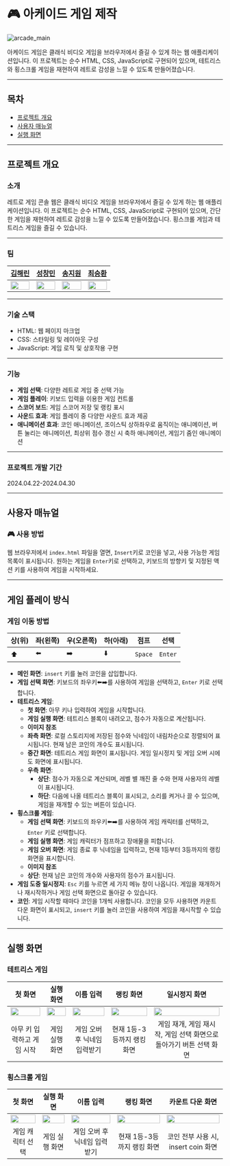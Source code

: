 # :video_game: 아케이드 게임 제작

![arcade_main](https://github.com/KOPO-DA5/Retro-game-console/assets/72726948/7da9ff1b-e869-41a0-bc5d-052f716b7777)

아케이드 게임은 클래식 비디오 게임을 브라우저에서 즐길 수 있게 하는 웹 애플리케이션입니다. 이 프로젝트는 순수 HTML, CSS, JavaScript로 구현되어 있으며, 테트리스와 횡스크롤 게임을 재현하여 레트로 감성을 느낄 수 있도록 만들어졌습니다.

---

## 목차
- [프로젝트 개요](#프로젝트-개요)
- [사용자 매뉴얼](#사용자-매뉴얼)
- [실행 화면](#실행-화면)
   
---

## 프로젝트 개요
### 소개
레트로 게임 콘솔 웹은 클래식 비디오 게임을 브라우저에서 즐길 수 있게 하는 웹 애플리케이션입니다. 이 프로젝트는 순수 HTML, CSS, JavaScript로 구현되어 있으며, 간단한 게임을 재현하여 레트로 감성을 느낄 수 있도록 만들어졌습니다. 횡스크롤 게임과 테트리스 게임을 즐길 수 있습니다.

---

### 팀
| <a href="https://github.com/khr0923">김해린</a> | <a href="https://github.com/indaegu">성창민</a> | <a href="https://github.com/wldnjs7064">송지원</a> | <a href="https://github.com/ctmdghks">최승환</a> |
|:---:|:---:|:---:|:---:|
|<img src="https://avatars.githubusercontent.com/u/127317034?v=4" width="100%" height="100%"> | <img src="https://avatars.githubusercontent.com/u/129815040?v=4" width="100%" height="100%"> | <img src="https://avatars.githubusercontent.com/u/72726948?v=4" width="100%" height="100%"> | <img src="https://avatars.githubusercontent.com/u/167735084?v=4" width="100%" height="100%"> |

---

### 기술 스택
- HTML: 웹 페이지 마크업
- CSS: 스타일링 및 레이아웃 구성
- JavaScript: 게임 로직 및 상호작용 구현
  
---

### 기능
- **게임 선택**: 다양한 레트로 게임 중 선택 가능
- **게임 플레이**: 키보드 입력을 이용한 게임 컨트롤
- **스코어 보드**: 게임 스코어 저장 및 랭킹 표시
- **사운드 효과**: 게임 플레이 중 다양한 사운드 효과 제공
- **애니메이션 효과**: 코인 애니메이션, 조이스틱 상하좌우로 움직이는 애니메이션, 버튼 눌리는 애니메이션, 최상위 점수 갱신 시 축하 애니메이션, 게임기 줌인 애니메이션

---

### 프로젝트 개발 기간
2024.04.22-2024.04.30

---

## 사용자 매뉴얼
### :video_game: 사용 방법

웹 브라우저에서 `index.html` 파일을 열면, `Insert`키로 코인을 넣고, 사용 가능한 게임 목록이 표시됩니다. 원하는 게임을 `Enter`키로 선택하고, 키보드의 방향키 및 지정된 액션 키를 사용하여 게임을 시작하세요.

---

## 게임 플레이 방식

### 게임 이동 방법

| 상(위) | 좌(왼쪽) | 우(오른쪽) | 하(아래) | 점프 | 선택 |
|---------|-------|-------|-------|-------|-------|
| ⬆️ | ⬅️ | ➡️ | ⬇️ | `Space` | `Enter` |

- **메인 화면**: `insert` 키를 눌러 코인을 삽입합니다.
- **게임 선택 화면**: 키보드의 좌우키⬅️➡️를 사용하여 게임을 선택하고, `Enter` 키로 선택합니다.
- **테트리스 게임**:
  - **첫 화면**: 아무 키나 입력하여 게임을 시작합니다.
  - **게임 실행 화면**: 테트리스 블록이 내려오고, 점수가 자동으로 계산됩니다. 
  - **이미지 참조**
  - **좌측 화면**: 로컬 스토리지에 저장된 점수와 닉네임이 내림차순으로 정렬되어 표시됩니다. 현재 남은 코인의 개수도 표시됩니다.
  - **중간 화면**: 테트리스 게임 화면이 표시됩니다. 게임 일시정지 및 게임 오버 시에도 화면에 표시됩니다.
  - **우측 화면**:
    - **상단**: 점수가 자동으로 계산되며, 레벨 별 깨진 줄 수와 현재 사용자의 레벨이 표시됩니다.
    - **하단**: 다음에 나올 테트리스 블록이 표시되고, 소리를 켜거나 끌 수 있으며, 게임을 재개할 수 있는 버튼이 있습니다.
- **횡스크롤 게임**:
  - **게임 선택 화면**: 키보드의 좌우키⬅️➡️를 사용하여 게임 캐릭터를 선택하고, `Enter` 키로 선택합니다.
  - **게임 실행 화면**: 게임 캐릭터가 점프하고 장애물을 피합니다.
  - **게임 오버 화면**: 게임 종료 후 닉네임을 입력하고, 현재 1등부터 3등까지의 랭킹 화면을 표시합니다.
  - **이미지 참조**
  - **상단**: 현재 남은 코인의 개수와 사용자의 점수가 표시됩니다.
- **게임 도중 일시정지**: `Esc` 키를 누르면 세 가지 메뉴 창이 나옵니다. 게임을 재개하거나 재시작하거나 게임 선택 화면으로 돌아갈 수 있습니다.
- **코인**: 게임 시작할 때마다 코인을 1개씩 사용합니다. 코인을 모두 사용하면 카운트 다운 화면이 표시되고, `insert` 키를 눌러 코인을 사용하여 게임을 재시작할 수 있습니다.

---

## 실행 화면
### 테트리스 게임

| 첫 화면 | 실행 화면 | 이름 입력 | 랭킹 화면 | 일시정지 화면 |
|:---:|:---:|:---:|:---:|:---:|
|<img src="https://github.com/KOPO-DA5/Retro-game-console/assets/72726948/2569d25e-f310-4b81-959f-7e1dac1b1f23" width="100%" height="100%"> | <img src="https://github.com/KOPO-DA5/Retro-game-console/assets/72726948/c4784ecc-f632-4da4-88d5-0e8f1a51fee1" width="100%" height="100%"> | <img src="https://github.com/KOPO-DA5/Retro-game-console/assets/72726948/d0bbedd9-059d-424f-9e35-46504418aa59" width="100%" height="100%"> | <img src="https://github.com/KOPO-DA5/Retro-game-console/assets/72726948/c7da5709-fa50-4bba-8f84-246776c39ac4" width="100%" height="100%"> | <img src="https://github.com/KOPO-DA5/Retro-game-console/assets/72726948/168bb165-7720-40b9-ae8c-0e5183fbde50" width="100%" height="100%"> |
| 아무 키 입력하고 게임 시작 | 게임 실행 화면 | 게임 오버 후 닉네임 입력받기 | 현재 1등-3등까지 랭킹 화면 | 게임 재개, 게임 재시작, 게임 선택 화면으로 돌아가기 버튼 선택 화면

### 횡스크롤 게임

| 첫 화면 | 실행 화면 | 이름 입력 | 랭킹 화면 | 카운트 다운 화면 |
|:---:|:---:|:---:|:---:|:---:|
|<img src="https://github.com/KOPO-DA5/Retro-game-console/assets/72726948/ff9a662c-df2c-4dd1-95be-8311f9645332" width="100%" height="100%"> | <img src="https://github.com/KOPO-DA5/Retro-game-console/assets/72726948/e0e447f6-2c7e-448e-a317-05e03a98b4d5" width="100%" height="100%"> | <img src="https://github.com/KOPO-DA5/Retro-game-console/assets/72726948/e06b1bfa-5392-43ee-a9b1-08c6ec3a39b7" width="100%" height="100%"> | <img src="https://github.com/KOPO-DA5/Retro-game-console/assets/72726948/1a102aba-aefd-4410-8c69-806fd765eed5" width="100%" height="100%"> | <img src="https://github.com/KOPO-DA5/Retro-game-console/assets/72726948/02e990e9-ff41-4a12-aa7d-adf93b8a1fab" width="100%" height="100%"> |
| 게임 캐릭터 선택 | 게임 실행 화면 | 게임 오버 후 닉네임 입력받기 | 현재 1등-3등까지 랭킹 화면 | 코인 전부 사용 시, insert coin 화면


